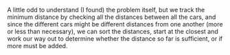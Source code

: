 A little odd to understand (I found) the problem itself, but we track the minimum distance by checking all the distances between all the cars, and since the different cars might be different distances from one another (more or less than necessary), we can sort the distances, start at the closest and work our way out to determine whether the distance so far is sufficient, or if more must be added.